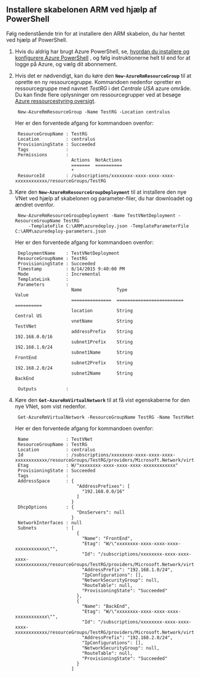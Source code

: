 ## <a name="deploy-the-arm-template-by-using-powershell"></a>Installere skabelonen ARM ved hjælp af PowerShell

Følg nedenstående trin for at installere den ARM skabelon, du har hentet ved hjælp af PowerShell.

1. Hvis du aldrig har brugt Azure PowerShell, se, [hvordan du installere og konfigurere Azure PowerShell](../articles/powershell-install-configure.md) , og følg instruktionerne helt til end for at logge på Azure, og vælg dit abonnement.

3. Hvis det er nødvendigt, kan du køre den **`New-AzureRmResourceGroup`** til at oprette en ny ressourcegruppe. Kommandoen nedenfor opretter en ressourcegruppe med navnet *TestRG* i det *Centrale USA* azure område. Du kan finde flere oplysninger om ressourcegrupper ved at besøge [Azure ressourcestyring oversigt](../articles/resource-group-overview.md).

        New-AzureRmResourceGroup -Name TestRG -Location centralus
        
    Her er den forventede afgang for kommandoen ovenfor:

        ResourceGroupName : TestRG
        Location          : centralus
        ProvisioningState : Succeeded
        Tags              :
        Permissions       :
                            Actions  NotActions
                            =======  ==========
                            *
        ResourceId        : /subscriptions/xxxxxxxx-xxxx-xxxx-xxxx-xxxxxxxxxxxx/resourceGroups/TestRG

4. Køre den **`New-AzureRmResourceGroupDeployment`** til at installere den nye VNet ved hjælp af skabelonen og parameter-filer, du har downloadet og ændret ovenfor.

        New-AzureRmResourceGroupDeployment -Name TestVNetDeployment -ResourceGroupName TestRG `
            -TemplateFile C:\ARM\azuredeploy.json -TemplateParameterFile C:\ARM\azuredeploy-parameters.json
            
    Her er den forventede afgang for kommandoen ovenfor:
        
        DeploymentName    : TestVNetDeployment
        ResourceGroupName : TestRG
        ProvisioningState : Succeeded
        Timestamp         : 8/14/2015 9:40:00 PM
        Mode              : Incremental
        TemplateLink      :
        Parameters        :
                            Name             Type                       Value
                            ===============  =========================  ==========
                            location         String                     Central US
                            vnetName         String                     TestVNet
                            addressPrefix    String                     192.168.0.0/16
                            subnet1Prefix    String                     192.168.1.0/24
                            subnet1Name      String                     FrontEnd
                            subnet2Prefix    String                     192.168.2.0/24
                            subnet2Name      String                     BackEnd
        
        Outputs           :

5. Køre den **`Get-AzureRmVirtualNetwork`** til at få vist egenskaberne for den nye VNet, som vist nedenfor.


        Get-AzureRmVirtualNetwork -ResourceGroupName TestRG -Name TestVNet
        
    Her er den forventede afgang for kommandoen ovenfor:
        
        Name              : TestVNet
        ResourceGroupName : TestRG
        Location          : centralus
        Id                : /subscriptions/xxxxxxxx-xxxx-xxxx-xxxx-xxxxxxxxxxxx/resourceGroups/TestRG/providers/Microsoft.Network/virtualNetworks/TestVNet
        Etag              : W/"xxxxxxxx-xxxx-xxxx-xxxx-xxxxxxxxxxxx"
        ProvisioningState : Succeeded
        Tags              :
        AddressSpace      : {
                              "AddressPrefixes": [
                                "192.168.0.0/16"
                              ]
                            }
        DhcpOptions       : {
                              "DnsServers": null
                            }
        NetworkInterfaces : null
        Subnets           : [
                              {
                                "Name": "FrontEnd",
                                "Etag": "W/\"xxxxxxxx-xxxx-xxxx-xxxx-xxxxxxxxxxxx\"",
                                "Id": "/subscriptions/xxxxxxxx-xxxx-xxxx-xxxx-xxxxxxxxxxxx/resourceGroups/TestRG/providers/Microsoft.Network/virtualNetworks/TestVNet/subnets/FrontEnd",
                                "AddressPrefix": "192.168.1.0/24",
                                "IpConfigurations": [],
                                "NetworkSecurityGroup": null,
                                "RouteTable": null,
                                "ProvisioningState": "Succeeded"
                              },
                              {
                                "Name": "BackEnd",
                                "Etag": "W/\"xxxxxxxx-xxxx-xxxx-xxxx-xxxxxxxxxxxx\"",
                                "Id": "/subscriptions/xxxxxxxx-xxxx-xxxx-xxxx-xxxxxxxxxxxx/resourceGroups/TestRG/providers/Microsoft.Network/virtualNetworks/TestVNet/subnets/BackEnd",
                                "AddressPrefix": "192.168.2.0/24",
                                "IpConfigurations": [],
                                "NetworkSecurityGroup": null,
                                "RouteTable": null,
                                "ProvisioningState": "Succeeded"
                              }
                            ]